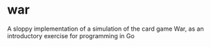 # war
A sloppy implementation of a simulation of the card game War, as an introductory exercise for programming in Go
